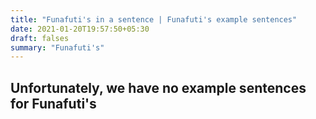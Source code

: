 ```yaml
---
title: "Funafuti's in a sentence | Funafuti's example sentences"
date: 2021-01-20T19:57:50+05:30
draft: falses
summary: "Funafuti's"
---
```

## Unfortunately, we have no example sentences for Funafuti's                 
